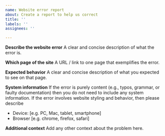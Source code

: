 ```yaml
---
name: Website error report
about: Create a report to help us correct
title: ''
labels: ''
assignees: ''

---
```


**Describe the website error**
A clear and concise description of what the error is.

**Which page of the site**
A URL / link to one page that exemplifies the error.

**Expected behavior**
A clear and concise description of what you expected to see on that page.

**System information**
If the error is purely content (e.g., typos, grammar, or faulty documentation) then you do not need to include any system information. If the error involves website styling and behavior, then please describe
 - Device: [e.g. PC, Mac, tablet, smartphone]
 - Browser [e.g. chrome, firefox, safari]

**Additional context**
Add any other context about the problem here.
